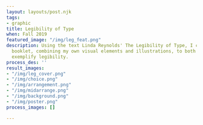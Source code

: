 ```yaml
---
layout: layouts/post.njk
tags:
- graphic
title: Legibility of Type
when: Fall 2019
featured_image: "/img/leg_feat.png"
description: Using the text Linda Reynolds' The Legibility of Type, I created this
  booklet, combining my own visual elements and illustrations, to both explain and
  exemplify legibility.
process_des: ''
result_images:
- "/img/leg_cover.png"
- "/img/choice.png"
- "/img/arrangement.png"
- "/img/midarrange.png"
- "/img/background.png"
- "/img/poster.png"
process_images: []

---
```

